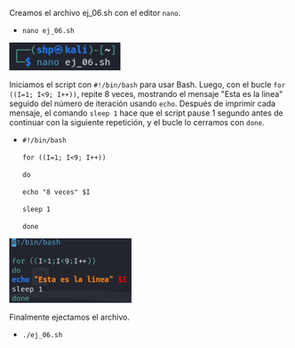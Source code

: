Creamos el archivo ej_06.sh con el editor `nano`.
- `nano ej_06.sh`

 <img src="src/nano6.png" alt="nano" width="200" />

Iniciamos el script con `#!/bin/bash` para usar Bash. Luego, con el bucle `for ((I=1; I<9; I++))`, repite 8 veces, mostrando el mensaje "Esta es la linea" seguido del número de iteración usando `echo`. Después de imprimir cada mensaje, el comando `sleep 1` hace que el script pause 1 segundo antes de continuar con la siguiente repetición, y el bucle lo cerramos con `done`.

- `#!/bin/bash` <p>
`for ((I=1; I<9; I++))` <p>
`do` <p>
  `echo "8 veces" $I` <p>
  `sleep 1` <p>
`done` <p>

 <img src="src/sleep.png" alt="sleep" width="220" />

Finalmente ejectamos el archivo.
- `./ej_06.sh`
